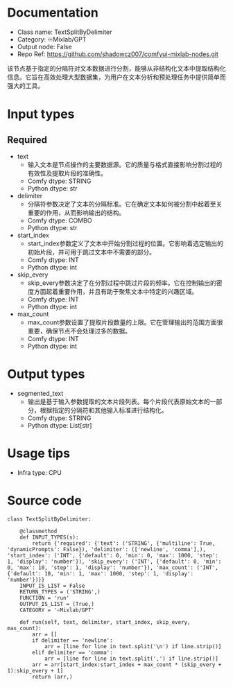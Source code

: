 # Documentation
- Class name: TextSplitByDelimiter
- Category: ♾️Mixlab/GPT
- Output node: False
- Repo Ref: https://github.com/shadowcz007/comfyui-mixlab-nodes.git

该节点基于指定的分隔符对文本数据进行分割，能够从非结构化文本中提取结构化信息。它旨在高效处理大型数据集，为用户在文本分析和预处理任务中提供简单而强大的工具。

# Input types
## Required
- text
    - 输入文本是节点操作的主要数据源。它的质量与格式直接影响分割过程的有效性及提取片段的准确性。
    - Comfy dtype: STRING
    - Python dtype: str
- delimiter
    - 分隔符参数决定了文本的分隔标准。它在确定文本如何被分割中起着至关重要的作用，从而影响输出的结构。
    - Comfy dtype: COMBO
    - Python dtype: str
- start_index
    - start_index参数定义了文本中开始分割过程的位置。它影响着选定输出的初始片段，并可用于跳过文本中不需要的部分。
    - Comfy dtype: INT
    - Python dtype: int
- skip_every
    - skip_every参数决定了在分割过程中跳过片段的频率。它在控制输出的密度方面起着重要作用，并且有助于聚焦文本中特定的兴趣区域。
    - Comfy dtype: INT
    - Python dtype: int
- max_count
    - max_count参数设置了提取片段数量的上限。它在管理输出的范围方面很重要，确保节点不会处理过多的数据。
    - Comfy dtype: INT
    - Python dtype: int

# Output types
- segmented_text
    - 输出是基于输入参数提取的文本片段列表。每个片段代表原始文本的一部分，根据指定的分隔符和其他输入标准进行结构化。
    - Comfy dtype: STRING
    - Python dtype: List[str]

# Usage tips
- Infra type: CPU

# Source code
```
class TextSplitByDelimiter:

    @classmethod
    def INPUT_TYPES(s):
        return {'required': {'text': ('STRING', {'multiline': True, 'dynamicPrompts': False}), 'delimiter': (['newline', 'comma'],), 'start_index': ('INT', {'default': 0, 'min': 0, 'max': 1000, 'step': 1, 'display': 'number'}), 'skip_every': ('INT', {'default': 0, 'min': 0, 'max': 10, 'step': 1, 'display': 'number'}), 'max_count': ('INT', {'default': 10, 'min': 1, 'max': 1000, 'step': 1, 'display': 'number'})}}
    INPUT_IS_LIST = False
    RETURN_TYPES = ('STRING',)
    FUNCTION = 'run'
    OUTPUT_IS_LIST = (True,)
    CATEGORY = '♾️Mixlab/GPT'

    def run(self, text, delimiter, start_index, skip_every, max_count):
        arr = []
        if delimiter == 'newline':
            arr = [line for line in text.split('\n') if line.strip()]
        elif delimiter == 'comma':
            arr = [line for line in text.split(',') if line.strip()]
        arr = arr[start_index:start_index + max_count * (skip_every + 1):skip_every + 1]
        return (arr,)
```